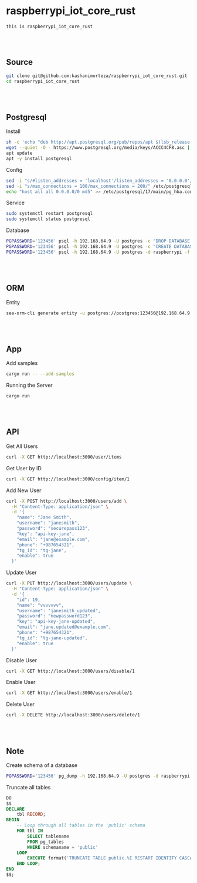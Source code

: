 # raspberrypi_iot_core_rust
    this is raspberrypi_iot_core_rust

<!--------------------------------------------------------------------------------- Source -->
<br><br>

## Source
```bash
git clone git@github.com:kashanimorteza/raspberrypi_iot_core_rust.git
cd raspberrypi_iot_core_rust
```

<!--------------------------------------------------------------------------------- Postgresql -->
<br><br>

## Postgresql
<!------------------------- Install -->
Install
```bash
sh -c 'echo "deb http://apt.postgresql.org/pub/repos/apt $(lsb_release -cs)-pgdg main" > /etc/apt/sources.list.d/pgdg.list'
wget --quiet -O - https://www.postgresql.org/media/keys/ACCC4CF8.asc | sudo apt-key add -
apt update
apt -y install postgresql
```
<!------------------------- Config -->
Config
```bash
sed -i "s/#listen_addresses = 'localhost'/listen_addresses = '0.0.0.0'/" /etc/postgresql/17/main/postgresql.conf
sed -i "s/max_connections = 100/max_connections = 200/" /etc/postgresql/17/main/postgresql.conf
echo "host all all 0.0.0.0/0 md5" >> /etc/postgresql/17/main/pg_hba.conf
```
<!------------------------- Service -->
Service
```bash
sudo systemctl restart postgresql
sudo systemctl status postgresql
```
<!------------------------- Database -->
Database
```bash
PGPASSWORD='123456' psql -h 192.168.64.9 -U postgres -c "DROP DATABASE raspberrypi;"
PGPASSWORD='123456' psql -h 192.168.64.9 -U postgres -c "CREATE DATABASE raspberrypi"
PGPASSWORD='123456' psql -h 192.168.64.9 -U postgres -d raspberrypi -f db_postgres.sql
```



<!--------------------------------------------------------------------------------- ORM -->
<br><br>

## ORM
<!------------------------- Entity -->
Entity
```bash
sea-orm-cli generate entity -u postgres://postgres:123456@192.168.64.9:5432/raspberrypi -o ./src/orm/modelss
```



<!--------------------------------------------------------------------------------- App -->
<br><br>

## App

Add samples 
```bash
cargo run -- --add-samples
```
Running the Server
```bash
cargo run
```




<!--------------------------------------------------------------------------------- API -->
<br><br>

## API
Get All Users
```bash
curl -X GET http://localhost:3000/user/items
```
Get User by ID
```bash
curl -X GET http://localhost:3000/config/item/1
```
Add New User 
```bash
curl -X POST http://localhost:3000/users/add \
  -H "Content-Type: application/json" \
  -d '{
    "name": "Jane Smith",
    "username": "janesmith",
    "password": "securepass123",
    "key": "api-key-jane",
    "email": "jane@example.com",
    "phone": "+987654321",
    "tg_id": "tg-jane",
    "enable": true
  }'
```
Update User 
```bash
curl -X PUT http://localhost:3000/users/update \
  -H "Content-Type: application/json" \
  -d '{
    "id": 19,
    "name": "vvvvvvv",
    "username": "janesmith_updated",
    "password": "newpassword123",
    "key": "api-key-jane-updated",
    "email": "jane.updated@example.com",
    "phone": "+987654321",
    "tg_id": "tg-jane-updated",
    "enable": true
  }'
```
Disable User
```bash
curl -X GET http://localhost:3000/users/disable/1
```
Enable User
```bash
curl -X GET http://localhost:3000/users/enable/1
```
Delete User
```bash
curl -X DELETE http://localhost:3000/users/delete/1
```



<!--------------------------------------------------------------------------------- Note -->
<br><br>

## Note
Create schema of a database
```bash
PGPASSWORD='123456' pg_dump -h 192.168.64.9 -U postgres -d raspberrypi -s -n public > db_postgres.sql
```

Truncate all tables
```sql
DO
$$
DECLARE
    tbl RECORD;
BEGIN
    -- Loop through all tables in the 'public' schema
    FOR tbl IN
        SELECT tablename
        FROM pg_tables
        WHERE schemaname = 'public'
    LOOP
        EXECUTE format('TRUNCATE TABLE public.%I RESTART IDENTITY CASCADE;', tbl.tablename);
    END LOOP;
END
$$;
```